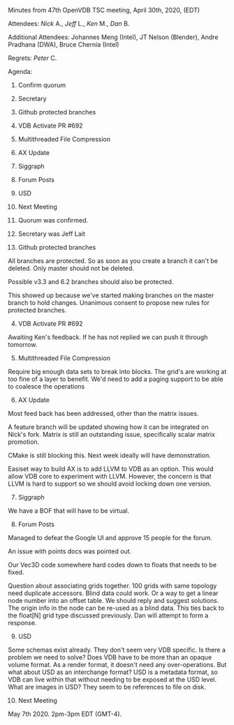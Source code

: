 Minutes from 47th OpenVDB TSC meeting, April 30th, 2020, (EDT)

Attendees: *Nick* A., *Jeff* L., *Ken* M., *Dan* B.

Additional Attendees: Johannes Meng (Intel), JT Nelson (Blender),
Andre Pradhana (DWA), Bruce Chernia (Intel)

Regrets: *Peter* C.

Agenda:

1) Confirm quorum
2) Secretary
3) Github protected branches
4) VDB Activate PR #692
5) Multithreaded File Compression
6) AX Update
7) Siggraph
8) Forum Posts
9) USD
10) Next Meeting

1) Quorum was confirmed.

2) Secretary was Jeff Lait

3) Github protected branches

All branches are protected.  So as soon as you create a branch it can't be deleted.  Only master should not be deleted.

Possible v3.3 and 6.2 branches should also be protected.

This showed up because we've started making branches on the master branch to hold changes.  Unanimous consent to propose new rules for protected branches.

4) VDB Activate PR #692

Awaiting Ken's feedback.  If he has not replied we can push it through tomorrow.

5) Multithreaded File Compression

Require big enough data sets to break into blocks.  The grid's are working at too fine of a layer to benefit.  We'd need to add a paging support to be able to coalesce the operations

6) AX Update

Most feed back has been addressed, other than the matrix issues.

A feature branch will be updated showing how it can be integrated on Nick's fork.   Matrix is still an outstanding issue, specifically scalar matrix promotion.

CMake is still blocking this.  Next week ideally will have demonstration.

Easiset way to build AX is to add LLVM to VDB as an option.  This would allow VDB core to experiment with LLVM.  However, the concern is that LLVM is hard to support so we should avoid locking down one version.

7) Siggraph

We have a BOF that will have to be virtual.

8) Forum Posts

Managed to defeat the Google UI and approve 15 people for the forum.

An issue with points docs was pointed out.

Our Vec3D code somewhere hard codes down to floats that needs to be fixed.

Question about associating grids together.  100 grids with same topology need duplicate accessors.  Blind data could work.  Or a way to get a linear node number into an offset table.  We should reply and suggest solutions.  The origin info in the node can be re-used as a blind data.  This ties back to the float[N] grid type discussed previously.  Dan will attempt to form a response.

9) USD

Some schemas exist already.  They don't seem very VDB specific.  Is there a problem we need to solve?  Does VDB have to be more than an opaque volume format.  As a render format, it doesn't need any over-operations.  But what about USD as an interchange format?  USD is a metadata format, so VDB can live within that without needing to be exposed at the USD level.  What are images in USD?  They seem to be references to file on disk.

10) Next Meeting

May 7th 2020. 2pm-3pm EDT (GMT-4).
